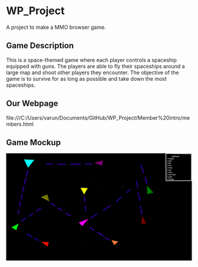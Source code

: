 # WP_Project

A project to make a MMO browser game.


## Game Description

This is a space-themed game where each player controls a spaceship equipped with guns. The players are able to fly their spaceships around a large map and shoot other players they encounter. The objective of the game is to survive for as long as possible and take down the most spaceships.

## Our Webpage
file:///C:/Users/varun/Documents/GitHub/WP_Project/Member%20intro/members.html

## Game Mockup

![Mockup Image](/THiS.png)
